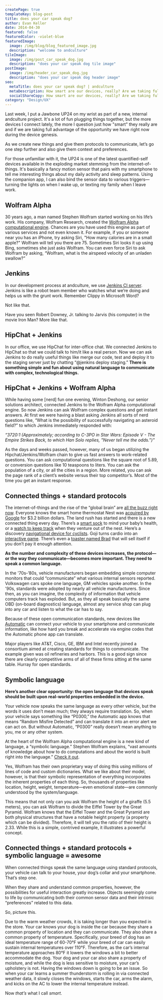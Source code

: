 ```yaml
---
createPage: true
templateKey: blog-post
title: does your car speak dog?
author: Evan Keller
date: 2014-04-30
featured: false
featuredColor: -violet-blue
featuredImage:
  image: /img/blog/blog_featured_image.jpg
  description: "welcome to andculture"
tileImage:
  image: /img/post_car_speak_dog.jpg
  description: "does your car speak dog tile image"
postImage:
  image: /img/header_car_speak_dog.jpg
  description: "does your car speak dog header image"
seo:
  metaTitle: does your car speak dog? | andculture
  metaDescription: How smart are our devices, really? Are we taking full advantage of the opportunity to bring them together with a common language?
  socialShareCopy: How smart are our devices, really? Are we taking full advantage of the opportunity to bring them together with a common language?
category: "Design/UX"
---
```

Last week, I put a Jawbone UP24 on my wrist as part of a new, internal andculture project. It's a lot of fun plugging things together, but the more devices I connect lately, the more I question just how "smart" they really are and if we are taking full advantage of the opportunity we have right now during the device genesis.

As we create new things and give them protocols to communicate, let’s go one step further and also give them context and preferences.

For those unfamiliar with it, the UP24 is one of the latest quantified-self devices available in the exploding market stemming from the internet-of-things. It's basically a fancy motion sensor that pairs with my smartphone to tell me interesting things about my daily activity and sleep patterns. Using the companion app, I can also bind the sensor data to various triggers—turning the lights on when I wake up, or texting my family when I leave work.

## Wolfram Alpha
30 years ago, a man named Stephen Wolfram started working on his life’s work. His company, Wolfram Research, created the [Wolfram Alpha computational engine](https://www.wolframalpha.com/). Chances are you have used this engine as part of various services and not even known it. For example, if you or someone near you has an iPhone, try asking Siri, "How many calories are in a small apple?" Wolfram will tell you there are 75. Sometimes Siri looks it up using Bing, sometimes she just asks Wolfram. You can even force Siri to ask Wolfram by asking, “Wolfram, what is the airspeed velocity of an unladen swallow?”

## Jenkins
In our development process at andculture, we use [Jenkins CI server](http://jenkins-ci.org/). Jenkins is like a robot team member who watches what we’re doing and helps us with the grunt work. Remember Clippy in Microsoft Word?

Not like that.

Have you seen Robert Downey, Jr. talking to Jarvis (his computer) in the movie Iron Man? More like that.

## HipChat + Jenkins
In our office, we use HipChat for inter-office chat. We connected Jenkins to HipChat so that we could talk to him/it like a real person. Now we can ask Jenkins to do really useful things like merge our code, test and deploy it to the staging server just by chatting “@jenkins deploy staging.” **There is something simple and fun about using natural language to communicate with complex, technological things.**

## HipChat + Jenkins + Wolfram Alpha
While having some [nerd] fun one evening, Winton Deshong, our senior solutions architect, connected Jenkins to the Wolfram Alpha computational engine. So now Jenkins can ask Wolfram complex questions and get instant answers. At first we were having a blast asking Jenkins all sorts of nerd questions like, “What is the possibility of successfully navigating an asteroid field?” to which Jenkins immediately responded with:

*“3720:1 (Approximately; according to C-3PO in Star Wars: Episode V - The Empire Strikes Back, to which Han Solo replies, "Never tell me the odds.”)"*

As the days and weeks passed, however, many of us began utilizing the Hipchat/Jenkins/Wolfram chain to give us fast answers to work-related questions. You can ask computational questions like the square root of 5.89, or conversion questions like 10 teaspoons to liters. You can ask the population of a city, or all the cities in a region. More related, you can ask the page rank of a client’s website versus their top competitor’s. Most of the time you get an instant response.

## Connected things + standard protocols
The internet-of-things and the rise of the “global brain” are [all the buzz right now](https://www.linkedin.com/today/post/article/20140324231842-19748378-state-of-innovation-the-global-brain-comes-online). Everyone knows the smart home thermostat Nest was [acquired by Google](http://techcrunch.com/2014/01/13/google-just-bought-connected-device-company-nest-for-3-2b-in-cash/) for $3.2 billion dollars. The land rush has started and there is a new connected thing every day. There’s a [smart sock](http://www.owletcare.com/) to mind your baby’s health, or a [watch to keep track](https://www.indiegogo.com/projects/hereo-the-first-gps-watch-designed-for-young-kids) when they venture out of the nest. Here’s a discovery [navigational device for cyclists](http://hammerhead.io/). Goji turns cardio into an [interactive game](http://bluegoji.com/). There’s even a [toaster named Brad](http://www.wired.co.uk/news/archive/2014-03/18/addicted-toaster) that will sell itself if you don’t pay it enough attention.

**As the number and complexity of these devices increases, the protocol—or the way they communicate—becomes more important. They need to speak a common language.**

In the '70s-’80s, vehicle manufacturers began embedding simple computer monitors that could “communicate” what various internal sensors reported. Volkswagen cars spoke one language, GM vehicles spoke another. In the '90s, standards were adopted by nearly all vehicle manufacturers. Since then, as you can imagine, the complexity of information that vehicle computers track has exploded. But, as they all speak basically the same OBD (on-board diagnostics) language, almost any service shop can plug into any car and listen to what the car has to say.

Because of these open communication standards, new devices like [Automatic](http://www.automatic.com/) can connect your vehicle to your smartphone and communicate information, like how hard you break and accelerate via engine codes that the Automatic phone app can translate.

Major players like AT&T, Cisco, GE, IBM and Intel recently joined a consortium aimed at creating standards for things to communicate. The example given was oil refineries and harbors. This is a good sign since there are clearly competitive arms of all of these firms sitting at the same table. Hurray for open standards.

## Symbolic language
**Here’s another clear opportunity: the open language that devices speak should be built upon real-world properties embedded in the device.**

Your vehicle now speaks the same language as every other vehicle, but the words it uses don’t mean much; they always require translation. So, when your vehicle says something like “P0300,” the Automatic app knows that means “Random Misfire Detected” and can translate it into an error alert we can act on. But without Automatic, “P0300” really doesn’t mean anything to you, me or any other system.

At the heart of the Wolfram Alpha computational engine is a new kind of language, a “symbolic language.” Stephen Wolfram explains, “vast amounts of knowledge about how to do computations and about the world is built right into the language.” [Check it out](https://www.youtube.com/watch?v=_P9HqHVPeik).

Yes, Wolfram has their own proprietary way of doing this using millions of lines of code and custom dictionaries. What we like about their model, however, is that their symbolic representation of everything incorporates the inherent properties of each thing. So, thousands of properties like location, height, weight, temperature&mdash;even emotional state&mdash;are commonly understood by the system/language.

This means that not only can you ask Wolfram the height of a giraffe (5.5 meters), you can ask Wolfram to divide the Eiffel Tower by the Great Pyramid. Wolfram knows that the Eiffel Tower and the Great Pyramid are both physical structures that have a notable height property (a property which can be divided). Therefore, it will tell you the ratio of their height is 2.33. While this is a simple, contrived example, it illustrates a powerful concept.

## Connected things + standard protocols + symbolic language = awesome
When connected things speak the same language using standard protocols, your vehicle can talk to your house, your dog’s collar and your smartphone. That’s step one.

When they share and understand common properties, however, the possibilities for useful interaction greatly increase. Objects seemingly come to life by communicating both their common sensor data and their intrinsic “preferences” related to this data.

So, picture this.

Due to the warm weather crowds, it is taking longer than you expected in the store. Your car knows your dog is inside the car because they share a common property of location and they can communicate. They also share a common property of temperature. Specifically, your breed of dog has an ideal temperature range of 60-70°F while your breed of car can easily sustain internal temperatures over 110°F. Therefore, as the car’s internal temperature approaches 80°F it lowers the windows a bit to better accommodate the dog. Your dog and your car also share a property of moisture, and while the dog is less sensitive to moisture, your car’s upholstery is not. Having the windows down is going to be an issue. So when your car learns a summer thunderstorm is rolling in via connected weather data, it slowly closes the windows, starts the car, arms the alarm, and kicks on the AC to lower the internal temperature instead.

Now *that’s* what I call *smart*.